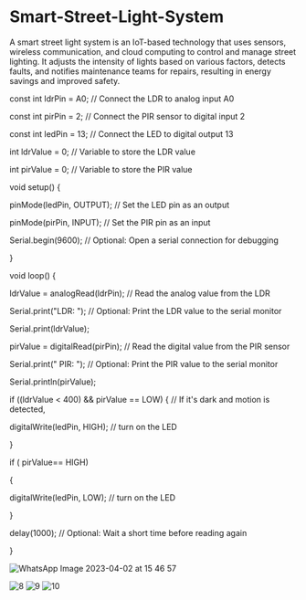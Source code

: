 # Smart-Street-Light-System
A smart street light system is an IoT-based technology that uses sensors, wireless communication, and cloud computing to control and manage street lighting. It adjusts the intensity of lights based on various factors, detects faults, and notifies maintenance teams for repairs, resulting in energy savings and improved safety.


 const int ldrPin = A0;      // Connect the LDR to analog input A0
 
const int pirPin = 2;       // Connect the PIR sensor to digital input 2

const int ledPin = 13;      // Connect the LED to digital output 13

int ldrValue = 0;           // Variable to store the LDR value

int pirValue = 0;           // Variable to store the PIR value

void setup() {

pinMode(ledPin, OUTPUT); // Set the LED pin as an output

pinMode(pirPin, INPUT);   // Set the PIR pin as an input

Serial.begin(9600);       // Optional: Open a serial connection for debugging

}

void loop() {

ldrValue = analogRead(ldrPin);   // Read the analog value from the LDR

Serial.print("LDR: ");           // Optional: Print the LDR value to the serial monitor

Serial.print(ldrValue);

pirValue = digitalRead(pirPin);  // Read the digital value from the PIR sensor

Serial.print(" PIR: ");          // Optional: Print the PIR value to the serial monitor

Serial.println(pirValue);

if ((ldrValue < 400) &&  pirValue == LOW) {  // If it's dark and motion is detected,

digitalWrite(ledPin, HIGH);               // turn on the LED

}

if ( pirValue== HIGH)

{

digitalWrite(ledPin, LOW);             // turn on the LED

}

delay(1000);                               // Optional: Wait a short time before reading again

}









![WhatsApp Image 2023-04-02 at 15 46 57](https://github.com/Mahaveermandloi/Smart-Street-Light-System/assets/132800572/cdd9479c-336f-434c-a76d-ab7886a5e2ba)

![8](https://github.com/Mahaveermandloi/Smart-Street-Light-System/assets/132800572/6b0044da-e40d-45f5-b327-97804f06d32a)
![9](https://github.com/Mahaveermandloi/Smart-Street-Light-System/assets/132800572/9846365d-7115-4e3f-8aab-83bc089e72e9)
![10](https://github.com/Mahaveermandloi/Smart-Street-Light-System/assets/132800572/cc021bf1-04d1-4e1c-a6df-68785499286d)
